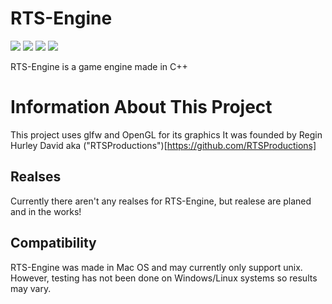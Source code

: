 # RTS-Engine

![](https://shields-staging.herokuapp.com/github/downloads/RTSProductions/RTS-Engine/total)
![](https://shields-staging.herokuapp.com/github/directory-file-count/RTSProductions/RTS-Engine)
![](https://img.shields.io/github/repo-size/RTSProductions/RTS-Engine?style=for-the-badge)
![](https://img.shields.io/tokei/lines/github/RTSProductions/RTS-Engine)


RTS-Engine is a game engine made in C++


# Information About This Project
This project uses glfw and OpenGL for its graphics
It was founded by Regin Hurley David aka ("RTSProductions")[https://github.com/RTSProductions]

## Realses
Currently there aren't any realses for RTS-Engine, but realese are planed and in the works!

## Compatibility
RTS-Engine was made in Mac OS and may currently only support unix. However, testing has not been done on Windows/Linux systems so results may vary.
